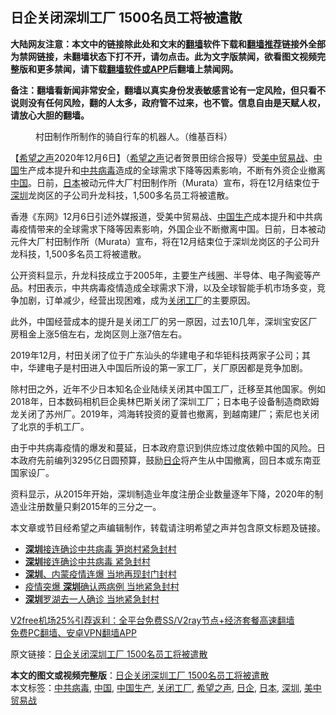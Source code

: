  <h2>日企关闭深圳工厂 1500名员工将被遣散</h2> <p class="notice"><b>大陆网友注意：本文中的链接除此处和文末的<a href="https://github.com/bannedbook/fanqiang" >翻墙</a>软件下载和<a href="https://github.com/killgcd/justmysocks/blob/master/README.md">翻墙推荐</a>链接外全部为禁网链接，未翻墙状态下打不开，请勿点击。此为文字版禁闻，欲看图文视频完整版和更多禁闻，请下载<a href="https://github.com/bannedbook/fanqiang">翻墙软件或APP</a>后翻墙上禁闻网。</p><p>备注：翻墙看新闻非常安全，翻墙以真实身份发表敏感言论有一定风险，但只看不说则没有任何风险，翻的人太多，政府管不过来，也不管。信息自由是天赋人权，请放心大胆的翻墙。</b></p>  <div class="entry"> <figure><figcaption>村田制作所制作的骑自行车的机器人。（维基百科）</figcaption></figure> <p>【<span class='wp_keywordlink_affiliate'><a href="https://www.soundofhope.org" title="希望之声" target="_blank">希望之声</a></span>2020年12月6日】（<a href="https://www.bannedbook.org/bnews/tag/%e5%b8%8c%e6%9c%9b%e4%b9%8b%e5%a3%b0/" class="st_tag internal_tag" rel="tag" title="标签 希望之声 下的日志">希望之声</a>记者贺景田综合报导）受<a href="https://www.bannedbook.org/bnews/tag/%e7%be%8e%e4%b8%ad%e8%b4%b8%e6%98%93%e6%88%98/" class="st_tag internal_tag" rel="tag" title="标签 美中贸易战 下的日志">美中贸易战</a>、<span class='wp_keywordlink_affiliate'><a href="https://www.bannedbook.org/" title="中国" target="_blank">中国</a></span>生产成本提升和<a href="https://www.bannedbook.org/bnews/tag/%e4%b8%ad%e5%85%b1%e7%97%85%e6%af%92/" class="st_tag internal_tag" rel="tag" title="标签 中共病毒 下的日志">中共病毒</a>造成的全球需求下降等因素影响，不断有外资企业撤离<a href="https://www.bannedbook.org/bnews/tag/%E4%B8%AD%E5%9B%BD/" class="st_tag internal_tag" rel="tag" title="标签 中国 下的日志">中国</a>。日前，<a href="https://www.bannedbook.org/bnews/tag/%e6%97%a5%e6%9c%ac/" class="st_tag internal_tag" rel="tag" title="标签 日本 下的日志">日本</a>被动元件大厂村田制作所（Murata）宣布，将在12月结束位于<a href="https://www.bannedbook.org/bnews/tag/%e6%b7%b1%e5%9c%b3/" class="st_tag internal_tag" rel="tag" title="标签 深圳 下的日志">深圳</a>龙岗区的子公司升龙科技，1,500多名员工将被遣散。</p> <p>香港《东网》12月6日引述外媒报道，受美中贸易战、<a href="https://www.bannedbook.org/bnews/tag/%E4%B8%AD%E5%9B%BD%E7%94%9F%E4%BA%A7/" class="st_tag internal_tag" rel="tag" title="标签 中国生产 下的日志">中国生产</a>成本提升和中共病毒疫情带来的全球需求下降等因素影响，外国企业不断撤离中国。日前，日本被动元件大厂村田制作所（Murata）宣布，将在12月结束位于深圳龙岗区的子公司升龙科技，1,500多名员工将被遣散。</p> <p>公开资料显示，升龙科技成立于2005年，主要生产线圈、半导体、电子陶瓷等产品。村田表示，中共病毒疫情造成全球需求下滑，以及全球智能手机市场多变，竞争加剧，订单减少，经营出现困难，成为<a href="https://www.bannedbook.org/bnews/tag/%E5%85%B3%E9%97%AD%E5%B7%A5%E5%8E%82/" class="st_tag internal_tag" rel="tag" title="标签 关闭工厂 下的日志">关闭工厂</a>的主要原因。</p>  <p>此外，中国经营成本的提升是关闭工厂的另一原因，过去10几年，深圳宝安区厂房租金上涨5倍左右，龙岗区则上涨7倍左右。</p> <p>2019年12月，村田关闭了位于广东汕头的华建电子和华钜科技两家子公司；其中，华建电子是村田进入中国后所设的第一家工厂，关厂原因都是竞争加剧。</p> <p>除村田之外，近年不少日本知名企业陆续关闭其中国工厂，迁移至其他国家。例如2018年，日本数码相机巨企奥林巴斯关闭了深圳工厂；日本电子设备制造商欧姆龙关闭了苏州厂。2019年，鸿海转投资的夏普也撤离，到越南建厂；索尼也关闭了北京的手机工厂。</p>  <p>由于中共病毒疫情的爆发和蔓延，日本政府意识到供应炼过度依赖中国的风险。日本政府先前编列3295亿日圆预算，鼓励<a href="https://www.bannedbook.org/bnews/tag/%E6%97%A5%E4%BC%81/" class="st_tag internal_tag" rel="tag" title="标签 日企 下的日志">日企</a>将产生从中国撤离，回日本或东南亚国家设厂。</p> <p>资料显示，从2015年开始，深圳制造业年度注册企业数量逐年下降，2020年的制造业注册数量只剩2015年的三分之一。</p> <p>本文章或节目经希望之声编辑制作，转载请注明希望之声并包含原文标题及链接。</p>  <ul class='op-related-articles' title='相关阅读'> <li><a href='https://www.bannedbook.org/bnews/bannedvideo/20201205/1442342.html' target='_blank'><b>深圳</b>接连确诊中共病毒 笋岗村紧急封村</a></li> <li><a href='https://www.bannedbook.org/bnews/bannedvideo/20201204/1442117.html' target='_blank'><b>深圳</b>接连确诊中共病毒 紧急封村</a></li> <li><a href='https://www.bannedbook.org/bnews/cbnews/20201204/1441827.html' target='_blank'><b>深圳</b>、内蒙疫情连爆 当地再现封门封村</a></li> <li><a href='https://www.bannedbook.org/bnews/comments/20201203/1441240.html' target='_blank'>疫情突爆 <b>深圳</b>确认两病例 当地紧急封村</a></li> <li><a href='https://www.bannedbook.org/bnews/headline/20201203/1441130.html' target='_blank'><b>深圳</b>罗湖去一人确诊 当地紧急封村</a></li> </ul> <p class="texttj"> <a href="https://www.bannedbook.org/forum23/topic22702.html" target="_blank">V2free机场25%引荐返利：全平台免费SS/V2ray节点+经济套餐高速翻墙</a><br/> <a href="https://github.com/bannedbook/fanqiang/wiki/%E7%A6%81%E9%97%BB%E7%BD%91%E5%AE%89%E5%8D%93%E7%BF%BB%E5%A2%99%E6%96%B0%E9%97%BBAPP" target="_blank">免费PC翻墙、安卓VPN翻墙APP</a></p><p>原文链接：<a class="src_link"  href="https://www.soundofhope.org/post/450922" target="_blank">日企关闭深圳工厂 1500名员工将被遣散</a></p><a name='sharetosocial'></a>       <div><b>本文的图文或视频完整版</b>：<a href='https://www.bannedbook.org/bnews/comments/20201207/1443255.html'>日企关闭深圳工厂 1500名员工将被遣散</a></div>  </div><!--END ENTRY--> <div class="postfooter"> <div>本文标签：<a href="https://www.bannedbook.org/bnews/tag/%e4%b8%ad%e5%85%b1%e7%97%85%e6%af%92/" rel="tag">中共病毒</a>, <a href="https://www.bannedbook.org/bnews/tag/%E4%B8%AD%E5%9B%BD/" rel="tag">中国</a>, <a href="https://www.bannedbook.org/bnews/tag/%E4%B8%AD%E5%9B%BD%E7%94%9F%E4%BA%A7/" rel="tag">中国生产</a>, <a href="https://www.bannedbook.org/bnews/tag/%E5%85%B3%E9%97%AD%E5%B7%A5%E5%8E%82/" rel="tag">关闭工厂</a>, <a href="https://www.bannedbook.org/bnews/tag/%e5%b8%8c%e6%9c%9b%e4%b9%8b%e5%a3%b0/" rel="tag">希望之声</a>, <a href="https://www.bannedbook.org/bnews/tag/%E6%97%A5%E4%BC%81/" rel="tag">日企</a>, <a href="https://www.bannedbook.org/bnews/tag/%e6%97%a5%e6%9c%ac/" rel="tag">日本</a>, <a href="https://www.bannedbook.org/bnews/tag/%e6%b7%b1%e5%9c%b3/" rel="tag">深圳</a>, <a href="https://www.bannedbook.org/bnews/tag/%e7%be%8e%e4%b8%ad%e8%b4%b8%e6%98%93%e6%88%98/" rel="tag">美中贸易战</a></div>  </div><!--END POSTFOOTER--> 